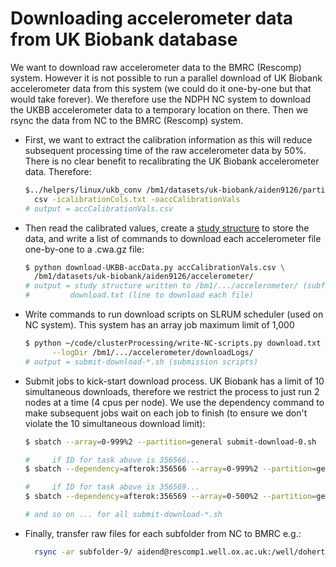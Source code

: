 # Downloading accelerometer data from UK Biobank database

We want to download raw accelerometer data to the BMRC (Rescomp) system. However
it is not possible to run a parallel download of UK Biobank accelerometer data 
from this system (we could do it one-by-one but that would take forever). We
therefore use the NDPH NC system to download the UKBB accelerometer data to a 
temporary location on there. Then we rsync the data from NC to the BMRC (Rescomp)
system.

- First, we want to extract the calibration information as this will reduce 
subsequent processing time of the raw accelerometer data by 50%. There is no 
clear benefit to recalibrating the UK Biobank accelerometer data. Therefore:
  ```Bash
  $../helpers/linux/ukb_conv /bm1/datasets/uk-biobank/aiden9126/participant-/dataukb9936.enc_ukb \
    csv -icalibrationCols.txt -oaccCalibrationVals
  # output = accCalibrationVals.csv
  ```

- Then read the calibrated values, create a [study structure](https://biobankaccanalysis.readthedocs.io/en/latest/usage.html#processing-multiple-files)
 to store the data, and write a list of commands to download each accelerometer 
 file one-by-one to a .cwa.gz file:
  ```Bash
  $ python download-UKBB-accData.py accCalibrationVals.csv \
    /bm1/datasets/uk-biobank/aiden9126/accelerometer/
  # output = study structure written to /bm1/.../accelerometer/ (subfolder for every 10k files)
  #         download.txt (line to download each file)
  ```

- Write commands to run download scripts on SLRUM scheduler (used on NC system).
 This system has an array job maximum limit of 1,000 
  ```Bash
  $ python ~/code/clusterProcessing/write-NC-scripts.py download.txt \
        --logDir /bm1/.../accelerometer/downloadLogs/
  # output = submit-download-*.sh (submission scripts)
  ```

- Submit jobs to kick-start download process. UK Biobank has a limit of 10
simultaneous downloads, therefore we restrict the process to just run 2 nodes
at a time (4 cpus per node). We use the dependency command to make subsequent
jobs wait on each job to finish (to ensure we don't violate the 10 simultaneous
download limit):
  ```Bash
  $ sbatch --array=0-999%2 --partition=general submit-download-0.sh

  #     if ID for task above is 356566...
  $ sbatch --dependency=afterok:356566 --array=0-999%2 --partition=general submit-download-1.sh

  #     if ID for task above is 356569...
  $ sbatch --dependency=afterok:356569 --array=0-500%2 --partition=general submit-download-2.sh

  # and so on ... for all submit-download-*.sh
  ```

- Finally, transfer raw files for each subfolder from NC to BMRC e.g.:
  ```Bash
    rsync -ar subfolder-9/ aidend@rescomp1.well.ox.ac.uk:/well/doherty/projects/ukBiobank/aiden/accelerometer/subfolder-9/ &
  ```


